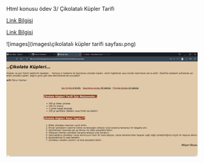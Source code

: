 
Html konusu ödev 3/ Çikolatalı Küpler Tarifi

[Link Bilgisi](https://github.com/oznurceyhan/html-odev-3)

[Link Bilgisi](https://app.patika.dev/oznrcyhn)

![images](images\çikolatalı küpler tarifi sayfası.png)

<img  src="images\çikolatalı küpler tarifi sayfası.png">
